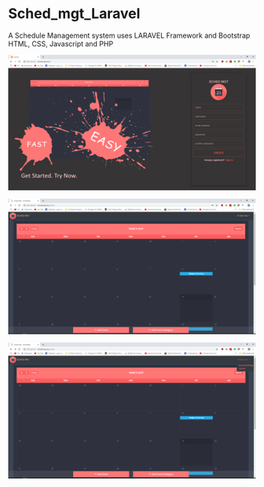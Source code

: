 # Sched_mgt_Laravel

A Schedule Management system uses 
LARAVEL Framework and Bootstrap
HTML, CSS, Javascript and PHP

![](images/register-schedmgt.PNG)

![](images/calendar-schedmgt1.PNG)

![](images/calendar-schedmgt4.PNG)
